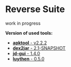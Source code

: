 Reverse Suite
=============

work in progress


**Version of used tools:**

 - [**apktool** - v2.2.2](https://github.com/iBotPeaches/Apktool)
 - [**dex2jar** - 2.1-SNAPSHOT](https://github.com/pxb1988/dex2jar)
 - [**jd-gui** -  1.4.0](https://github.com/java-decompiler/jd-gui)
 - [**luythen** - 0.5.0](https://github.com/deathmarine/Luyten)
